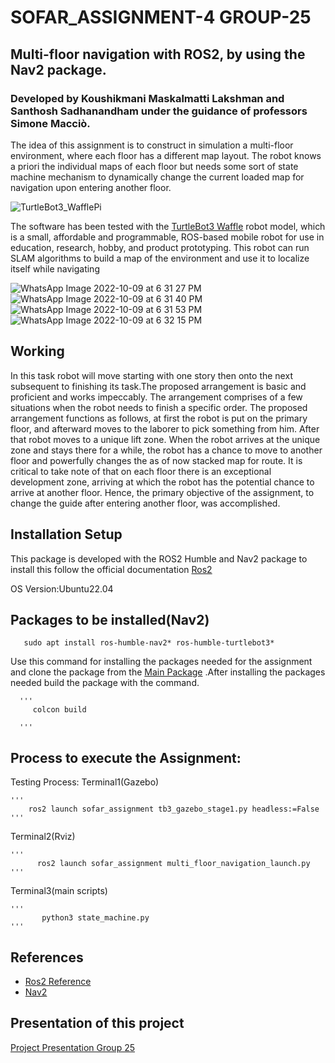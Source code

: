 # SOFAR_ASSIGNMENT-4  GROUP-25

## Multi-floor navigation with ROS2, by using the Nav2 package.
### Developed by Koushikmani Maskalmatti Lakshman and Santhosh Sadhanandham under the guidance of professors  Simone Macciò. 
The idea of this assignment is to construct in simulation a multi-floor environment,
where each floor has a different map layout. The robot knows a priori the individual
maps of each floor but needs some sort of state machine mechanism to dynamically
change the current loaded map for navigation upon entering another floor.

![TurtleBot3_WafflePi](https://user-images.githubusercontent.com/81651764/194770503-45cbd61b-7b50-442e-b67a-140f7cc4dc28.png)

The software has been tested with the [TurtleBot3 Waffle](https://emanual.robotis.com/docs/en/platform/turtlebot3/overview/) robot model, which is a small, affordable and programmable, ROS-based mobile robot for use in education, research, hobby, and product prototyping. This robot can run SLAM algorithms to build a map of the environment and use it to localize itself while navigating

![WhatsApp Image 2022-10-09 at 6 31 27 PM](https://user-images.githubusercontent.com/81651764/194768565-9a267e62-92b0-49b5-b935-38ec3bb0cc98.jpeg)
![WhatsApp Image 2022-10-09 at 6 31 40 PM](https://user-images.githubusercontent.com/81651764/194768569-d0dbabc6-a9f6-426d-808c-4e7008731808.jpeg)
![WhatsApp Image 2022-10-09 at 6 31 53 PM](https://user-images.githubusercontent.com/81651764/194768572-8e25321e-be51-4c92-8967-445ccfec507f.jpeg)
![WhatsApp Image 2022-10-09 at 6 32 15 PM](https://user-images.githubusercontent.com/81651764/194768577-e759a366-f073-43db-98a7-ed00cc3c0a57.jpeg)


## Working
  In this task robot will move starting with one story then onto the next subsequent to finishing its task.The proposed arrangement is basic and proficient and works impeccably. The arrangement comprises of a few situations when the robot needs to finish a specific order. The proposed arrangement functions as follows, at first the robot is put on the primary floor, and afterward moves to the laborer to pick something from him. After that robot moves to a unique lift zone. When the robot arrives at the unique zone and stays there for a while, the robot has a chance to move to another floor and powerfully changes the as of now stacked map for route. It is critical to take note of that on each floor there is an exceptional development zone, arriving at which the robot has the potential chance to arrive at another floor. Hence, the primary objective of the assignment, to change the guide after entering another floor, was accomplished. 
## Installation Setup

  This package is developed with the ROS2 Humble and Nav2 package to install this follow the official documentation [Ros2](https://docs.ros.org/en/humble/index.html)

 OS Version:Ubuntu22.04
 
## Packages to be installed(Nav2)  

       sudo apt install ros-humble-nav2* ros-humble-turtlebot3*
       
   Use this command for installing the packages needed for the assignment and clone the package from the [Main Package](https://github.com/Koushikmani/sofar.git) .After installing the packages needed build the package with the command.
        
      '''
         colcon build
         
      '''
## Process to execute the Assignment:

Testing Process:
Terminal1(Gazebo)

    '''
        ros2 launch sofar_assignment tb3_gazebo_stage1.py headless:=False
    '''
Terminal2(Rviz)

    '''
          ros2 launch sofar_assignment multi_floor_navigation_launch.py
    '''
Terminal3(main scripts)

    '''
           python3 state_machine.py
    '''

## References
- [Ros2 Reference](https://automaticaddison.com/how-to-load-a-new-map-for-multi-floor-navigation-using-ros-2/) 
- [Nav2](https://navigation.ros.org/) 

## Presentation of this project

[Project Presentation Group 25](https://unigeit-my.sharepoint.com/:p:/g/personal/s5053566_studenti_unige_it/Eb4GXvMZjCZPkAOPl3CgukEBOmp50PicJvCANtFj14zN7w?e=cdHbTJ)
